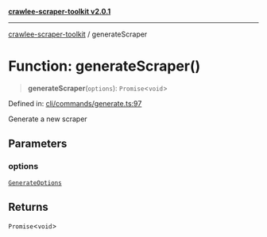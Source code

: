 [**crawlee-scraper-toolkit v2.0.1**](../README.md)

***

[crawlee-scraper-toolkit](../globals.md) / generateScraper

# Function: generateScraper()

> **generateScraper**(`options`): `Promise`\<`void`\>

Defined in: [cli/commands/generate.ts:97](https://github.com/devalexanderdaza/crawlee-scraper-toolkit/blob/main/src/cli/commands/generate.ts#L97)

Generate a new scraper

## Parameters

### options

[`GenerateOptions`](../-internal-/interfaces/GenerateOptions.md)

## Returns

`Promise`\<`void`\>
